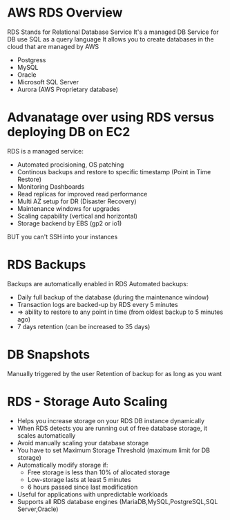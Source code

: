 # AWS RDS Overview

RDS Stands for Relational Database Service
It's a managed DB Service for DB use SQL as a query language
It allows you to create databases in the cloud that are managed by AWS
- Postgress
- MySQL
- Oracle
- Microsoft SQL Server
- Aurora (AWS Proprietary database)

# Advanatage over using RDS versus deploying DB on EC2

RDS is a managed service:
- Automated procisioning, OS patching
- Continous backups and restore to specific timestamp (Point in Time Restore)
- Monitoring Dashboards
- Read replicas for improved read performance
- Multi AZ setup for DR (Disaster Recovery)
- Maintenance windows for upgrades
- Scaling capability (vertical and horizontal)
- Storage backend by EBS (gp2 or io1)

BUT you can't SSH into your instances

# RDS Backups

Backups are automatically enabled in RDS
Automated backups:
- Daily full backup of the database (during the maintenance window)
- Transaction logs are backed-up by RDS every 5 minutes
- => ability to restore to any point in time (from oldest backup to 5 minutes ago)
- 7 days retention (can be increased to 35 days)

# DB Snapshots

Manually triggered by the user
Retention of backup for as long as you want

# RDS - Storage Auto Scaling

- Helps you increase storage on your RDS DB instance dynamically
- When RDS detects you are running out of free database storage, it scales automatically
- Avoid manually scaling your database storage
- You have to set Maximum Storage Threshold (maximum limit for DB storage)
- Automatically modify storage if:
    - Free storage is less than 10% of allocated storage
    - Low-storage lasts at least 5 minutes
    - 6 hours passed since last modification
- Useful for applications with unpredictable workloads
- Supports all RDS database engines (MariaDB,MySQL,PostgreSQL,SQL Server,Oracle)


